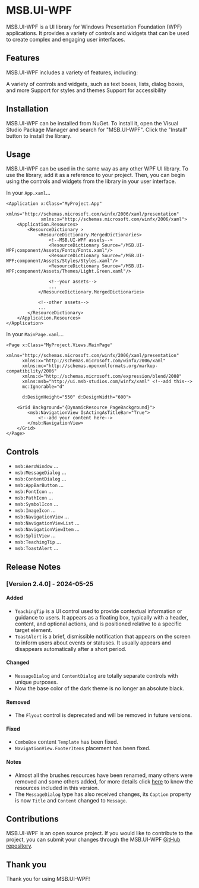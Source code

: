 # MSB.UI-WPF
MSB.UI-WPF is a UI library for Windows Presentation Foundation (WPF) applications. It provides a variety of controls and widgets that can be used to create complex and engaging user interfaces.

## Features
MSB.UI-WPF includes a variety of features, including:

A variety of controls and widgets, such as text boxes, lists, dialog boxes, and more
Support for styles and themes
Support for accessibility
## Installation
MSB.UI-WPF can be installed from NuGet. To install it, open the Visual Studio Package Manager and search for "MSB.UI-WPF". Click the "Install" button to install the library.

## Usage
MSB.UI-WPF can be used in the same way as any other WPF UI library. To use the library, add it as a reference to your project. Then, you can begin using the controls and widgets from the library in your user interface.

In your `App.xaml`...

```xaml
<Application x:Class="MyProject.App"
             xmlns="http://schemas.microsoft.com/winfx/2006/xaml/presentation"
             xmlns:x="http://schemas.microsoft.com/winfx/2006/xaml">
    <Application.Resources>
        <ResourceDictionary >
            <ResourceDictionary.MergedDictionaries>
                <!--MSB.UI-WPF assets-->
                <ResourceDictionary Source="/MSB.UI-WPF;component/Assets/Fonts/Fonts.xaml"/>
                <ResourceDictionary Source="/MSB.UI-WPF;component/Assets/Styles/Styles.xaml"/>
                <ResourceDictionary Source="/MSB.UI-WPF;component/Assets/Themes/Light.Green.xaml"/>
                
                <!--your assets-->
                ...
            </ResourceDictionary.MergedDictionaries>

            <!--other assets-->
            ...
        </ResourceDictionary>
    </Application.Resources>
</Application>
```

In your `MainPage.xaml`...

```xaml
<Page x:Class="MyProject.Views.MainPage"
      xmlns="http://schemas.microsoft.com/winfx/2006/xaml/presentation"
      xmlns:x="http://schemas.microsoft.com/winfx/2006/xaml"
      xmlns:mc="http://schemas.openxmlformats.org/markup-compatibility/2006" 
      xmlns:d="http://schemas.microsoft.com/expression/blend/2008"
      xmlns:msb="http://ui.msb-studios.com/winfx/xaml" <!--add this-->
      mc:Ignorable="d"
      
      d:DesignHeight="550" d:DesignWidth="600">

    <Grid Background="{DynamicResource PageBackground}">
        <msb:NavigationView IsActingAsTitleBar="True">
            <!--add your content here-->
        </msb:NavigationView>
    </Grid>
</Page>
```

## Controls

- `msb:AeroWindow` ...
- `msb:MessageDialog` ...
- `msb:ContentDialog` ...
- `msb:AppBarButton` ...
- `msb:FontIcon` ...
- `msb:PathIcon` ...
- `msb:SymbolIcon` ...
- `msb:ImageIcon` ...
- `msb:NavigationView` ...
- `msb:NavigationViewList` ...
- `msb:NavigationViewItem` ...
- `msb:SplitView` ...
- `msb:TeachingTip` ...
- `msb:ToastAlert` ...

## Release Notes

### [Version 2.4.0] - 2024-05-25

#### Added

- `TeachingTip` is a UI control used to provide contextual information or guidance to users. It appears as a floating box, typically with a header, content, and optional actions, and is positioned relative to a specific target element.
- `ToastAlert` is a brief, dismissible notification that appears on the screen to inform users about events or statuses. It usually appears and disappears automatically after a short period.

#### Changed

- `MessageDialog` and `ContentDialog` are totally separate controls with unique purposes.
- Now the base color of the dark theme is no longer an absolute black.

#### Removed

- The `Flyout` control is deprecated and will be removed in future versions.

#### Fixed

- `ComboBox` content `Template` has been fixed.
- `NavigationView.FooterItems` placement has been fixed.

#### Notes

- Almost all the brushes resources have been renamed, many others were removed and some others added, for more details click [here](https://github.com/MSB-Studios/MSB.UI-Windows-Presentation/blob/main/MSB.UI-WPF/Assets/Themes/Light.Pink.xaml) to know the resources included in this version.
- The `MessageDialog` type has also received changes, its `Caption` property is now `Title` and `Content` changed to `Message`.

## Contributions
MSB.UI-WPF is an open source project. If you would like to contribute to the project, you can submit your changes through the MSB.UI-WPF [GitHub repository](https://github.com/MSB-Studios/MSB.UI-Windows-Presentation).

## Thank you
Thank you for using MSB.UI-WPF!
